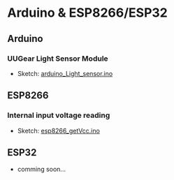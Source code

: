 # Arduino & ESP8266/ESP32

## Arduino

### UUGear Light Sensor Module
- Sketch: [arduino_Light_sensor.ino](arduino_Light_sensor.ino)

## ESP8266

### Internal input voltage reading
- Sketch: [esp8266_getVcc.ino](https://gist.github.com/odolezal/22b855ad9460bfaeb5fa6de7e075cdef) 

## ESP32
- comming soon...
